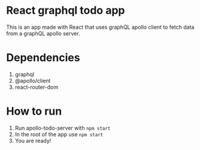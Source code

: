 # React graphql todo app

This is an app made with React that uses graphQL apollo client to fetch
data from a graphQL apollo server.

# Dependencies

1. graphql 
2. @apollo/client
3. react-router-dom

# How to run

1. Run apollo-todo-server with ```npm start```
2. In the root of the app use ```npm start```
3. You are ready!

